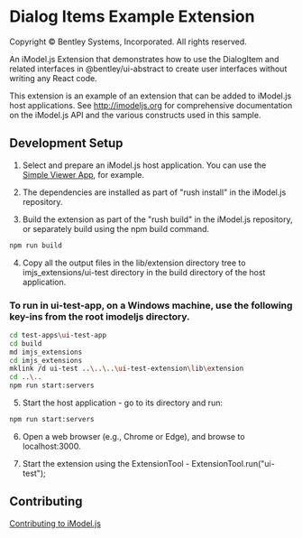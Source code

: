 # Dialog Items Example Extension

Copyright © Bentley Systems, Incorporated. All rights reserved.

An iModel.js Extension that demonstrates how to use the DialogItem and related interfaces in @bentley/ui-abstract to create user interfaces without writing any React code.

This extension is an example of an extension that can be added to iModel.js host applications.
See http://imodeljs.org for comprehensive documentation on the iModel.js API and the various constructs used in this sample.

## Development Setup

1. Select and prepare an iModel.js host application. You can use the [Simple Viewer App](https://github.com/imodeljs/imodeljs-samples/tree/master/interactive-app/simple-viewer-app), for example.

2. The dependencies are installed as part of "rush install" in the iModel.js repository.

3. Build the extension as part of the "rush build" in the iModel.js repository, or separately build using the npm build command.

  ```sh
  npm run build
  ```

4. Copy all the output files in the lib/extension directory tree to imjs_extensions/ui-test directory in the build directory of the host application.

### To run in ui-test-app, on a Windows machine, use the following key-ins from the root imodeljs directory.

  ```sh
  cd test-apps\ui-test-app
  cd build
  md imjs_extensions
  cd imjs_extensions
  mklink /d ui-test ..\..\..\ui-test-extension\lib\extension
  cd ..\..
  npm run start:servers
  ```

5. Start the host application - go to its directory and run:

  ```sh
  npm run start:servers
  ```

6. Open a web browser (e.g., Chrome or Edge), and browse to localhost:3000.

7. Start the extension using the ExtensionTool - ExtensionTool.run("ui-test");

## Contributing

[Contributing to iModel.js](https://github.com/imodeljs/imodeljs/blob/master/CONTRIBUTING.md)
